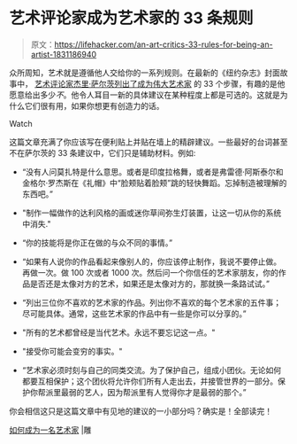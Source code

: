 # 艺术评论家成为艺术家的 33 条规则

> 原文：<https://lifehacker.com/an-art-critics-33-rules-for-being-an-artist-1831186940>

众所周知，艺术就是遵循他人交给你的一系列规则。在最新的《纽约杂志》封面故事中， [艺术评论家杰里·萨尔茨列出了成为伟大艺术家](https://www.vulture.com/2018/11/jerry-saltz-how-to-be-an-artist.html) 的 33 个步骤，有趣的是他愿意给出多少*不*。他令人耳目一新的具体建议在某种程度上都是可选的。这就是为什么它们很有用，如果你想更有创造力的话。

Watch

这篇文章充满了你应该写在便利贴上并贴在墙上的精辟建议。一些最好的台词甚至不在萨尔茨的 33 条建议中，它们只是辅助材料。例如:

*   “没有人问莫扎特是什么意思。或者是印度拉格舞，或者是弗雷德·阿斯泰尔和金格尔·罗杰斯在《礼帽》中“脸颊贴着脸颊”跳的轻快舞蹈。忘掉制造被理解的东西吧。”

*   "制作一幅做作的达利风格的画或迷你草间弥生灯装置，让这一切从你的系统中消失."
*   “你的技能将是你正在做的与众不同的事情。”
*   “如果有人说你的作品看起来像别人的，你应该停止制作，我说不要停止做。再做一次。做 100 次或者 1000 次。然后问一个你信任的艺术家朋友，你的作品是否还是太像对方的艺术，如果还是太像对方的，那就换一条路试试。”
*   “列出三位你不喜欢的艺术家的作品。列出你不喜欢的每个艺术家的五件事；尽可能具体。通常，这些艺术家的作品中有一些是你可以分享的。”
*   "所有的艺术都曾经是当代艺术。永远不要忘记这一点。"
*   "接受你可能会变穷的事实。"
*   “艺术家必须时刻与自己的同类交流。为了保护自己，组成小团伙。无论如何都要互相保护；这个团伙将允许你们所有人走出去，并接管世界的一部分。保护你帮派里最弱的艺人，因为帮派里有人觉得你才是最弱的那个。”

你会相信这只是这篇文章中有见地的建议的一小部分吗？确实是！全部读完！

[如何成为一名艺术家](https://www.vulture.com/2018/11/jerry-saltz-how-to-be-an-artist.html) |雕